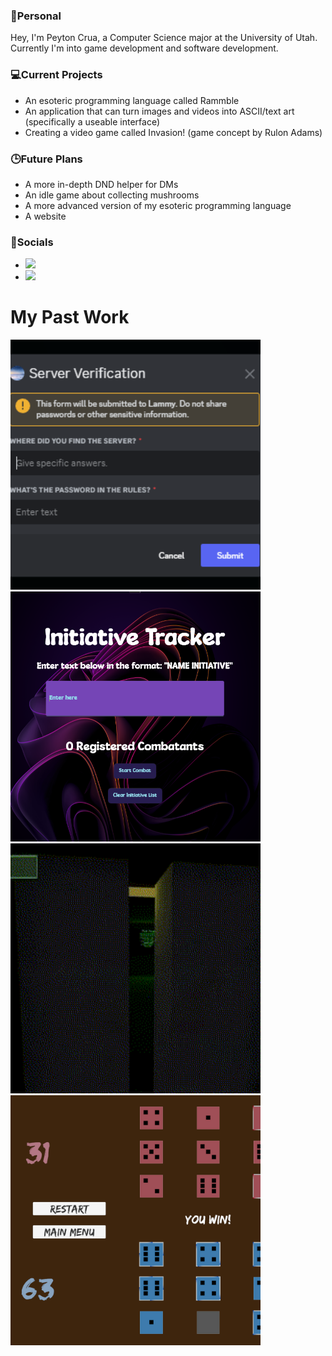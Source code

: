 <html lang="en">
    <body>
        <!---->
        <h3>📖Personal</h3>
        <p>Hey, I'm Peyton Crua, a Computer Science major at the University of Utah. Currently I'm into game development and software development.</p>
        <!---->
        <h3>💻Current Projects</h3>
        <ul>
            <li>An esoteric programming language called Rammble</li>
            <li>An application that can turn images and videos into ASCII/text art (specifically a useable interface)</li>
            <li>Creating a video game called Invasion! (game concept by Rulon Adams)</li>
        </ul>
        <!---->
        <h3>🕒Future Plans</h3>
        <ul>
            <li>A more in-depth DND helper for DMs</li>
            <li>An idle game about collecting mushrooms</li>
            <li>A more advanced version of my esoteric programming language</li>
            <li>A website</li>
        </ul>
        <!---->
        <h3>📱Socials</h3>
        <ul>
            <li>
                <div><a href="https://peytonc27.itch.io"><img src="https://img.shields.io/badge/-LinkedIn-0077B5?style=flat&logo=linkedin&logoColor=white" height="20" /></a ></div>
            </li>
            <li>
                <div><a href=""><img src="https://static.itch.io/images/badge-color.svg" height="20" /></a></div> 
            </li>
        </ul>
        <!---->
        <h1>My Past Work</h1>
        <a href=""><img src="images/bot.png" width=400/></a>
        <a href="https://github.com/PeytonC27/DNDHelper"><img src="images/init.png" width="400"/></a>
        <a href="https://stickguy101.itch.io/disquietude"><img src="images/disquietude.gif" width="400"/></a>
        <a href="https://jadedpython.itch.io/knucklebones"><img src="images/knucklebones.png" width="400"/></a>
    </body>
</html>

